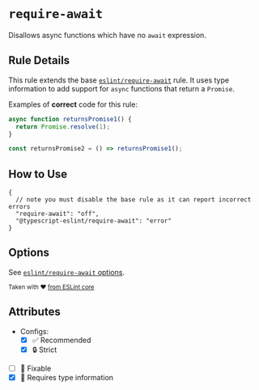# `require-await`

Disallows async functions which have no `await` expression.

## Rule Details

This rule extends the base [`eslint/require-await`](https://eslint.org/docs/rules/require-await) rule.
It uses type information to add support for `async` functions that return a `Promise`.

Examples of **correct** code for this rule:

```ts
async function returnsPromise1() {
  return Promise.resolve(1);
}

const returnsPromise2 = () => returnsPromise1();
```

## How to Use

```jsonc
{
  // note you must disable the base rule as it can report incorrect errors
  "require-await": "off",
  "@typescript-eslint/require-await": "error"
}
```

## Options

See [`eslint/require-await` options](https://eslint.org/docs/rules/require-await#options).

<sup>

Taken with ❤️ [from ESLint core](https://github.com/eslint/eslint/blob/main/docs/rules/require-await.md)

</sup>

## Attributes

- Configs:
  - [x] ✅ Recommended
  - [x] 🔒 Strict
- [ ] 🔧 Fixable
- [x] 💭 Requires type information
